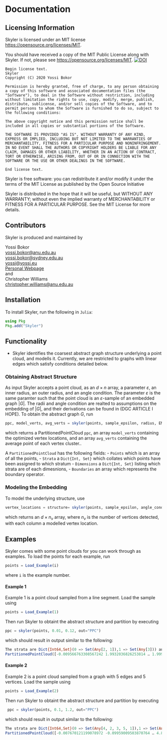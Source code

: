 # Documentation

## Licensing Information

Skyler is licensed under an MIT license <https://opensource.org/licenses/MIT>.

You should have received a copy of the MIT Public License along with Skyler.  If not, please see <https://opensource.org/licenses/MIT>.
[![DOI](https://zenodo.org/badge/252151758.svg)](https://zenodo.org/badge/latestdoi/252151758)


```
Begin license text.
Skyler
Copyright (C) 2020 Yossi Bokor

Permission is hereby granted, free of charge, to any person obtaining a copy of this software and associated documentation files (the "Software"), to deal in the Software without restriction, including without limitation the rights to use, copy, modify, merge, publish, distribute, sublicense, and/or sell copies of the Software, and to permit persons to whom the Software is furnished to do so, subject to the following conditions:

The above copyright notice and this permission notice shall be included in all copies or substantial portions of the Software.

THE SOFTWARE IS PROVIDED "AS IS", WITHOUT WARRANTY OF ANY KIND, EXPRESS OR IMPLIED, INCLUDING BUT NOT LIMITED TO THE WARRANTIES OF MERCHANTABILITY, FITNESS FOR A PARTICULAR PURPOSE AND NONINFRINGEMENT. IN NO EVENT SHALL THE AUTHORS OR COPYRIGHT HOLDERS BE LIABLE FOR ANY CLAIM, DAMAGES OR OTHER LIABILITY, WHETHER IN AN ACTION OF CONTRACT, TORT OR OTHERWISE, ARISING FROM, OUT OF OR IN CONNECTION WITH THE SOFTWARE OR THE USE OR OTHER DEALINGS IN THE SOFTWARE.

End license text.
```

Skyler is free software: you can redistribute it and/or modify
 it under the terms of the MIT License as published by
 the Open Source Initiative

 Skyler is distributed in the hope that it will be useful, but WITHOUT ANY WARRANTY; without even the implied warranty of MERCHANTABILITY or FITNESS FOR A PARTICULAR PURPOSE.  See the MIT License for more details.

## Contributors

Skyler is produced and maintained by

Yossi Bokor \
<yossi.bokor@anu.edu.au> \
<yossi.bokor@sydney.edu.au> \
<yossi@yossi.eu> \
[Personal Webpage](http://yossi.eu) \
and \
Christopher Williams\
<christopher.williams@anu.edu.au>
## Installation
To install Skyler, run the following in `Julia`:
```julia
using Pkg
Pkg.add("Skyler")
```

## Functionality
- Skyler identifies the coarsest abstract graph structure underlying a point cloud, and modells it. Currently, we are restricted to graphs with linear edges which satisfy conditions detailed below. 


### Obtaining Abstract Structure

As input Skyler accepts a point cloud, as an $d \times n$ array, a parameter $\varepsilon$, an inner radius, an outer radius, and an angle condition. The parameter $\varepsilon$ is the same paramter such that the point cloud is an $\varepsilon$-sample of an embedded graph $|G|$. The radii and angle condition are realted to assumptions on the embedding of $|G|$, and their derivations can be found in (DGC ARTICLE I HOPE). To obtain the abstract graph $G$, run 

```julia
ppc, model_verts, avg_verts = skyler(points, sample_epsilon, radius, EM_it=3, sigma=sample_epsilon/2)
```

which returns a PartitionedPointCloud  `ppc`, an array `model_verts` containing the optimized vertex locations, and an array `avg_verts` containing the average point of each vertex cluster..

A `PartitionedPointCloud` has the following fields:
	- `Points` which is an array of all the points,
	- `Strata` a `Dict{Int, Set}` which collates which points have been assigned to which stratum
	- `Dimensions` a `Dict{Int, Set}` listing which strata are of each dimesnions, 
	- `Boundaries` an array which represents the boundary operator.
	

### Modeling the Embedding

To model the underlying structure, use 

```julia
vertex_locations = structure= skyler(points, sample_epsilon, angle_condition, inner_radius, outer_radius, vertex_threshold, edge_threshold)
```

which returns an $d \times n_v$ array, where $n_v$ is the number of vertices detected, with each column a modelled vertex location.

## Examples

Skyler comes with some point clouds for you can work through as examples. To load the points for each example, run

```julia
points = Load_Example(i)
```
where `i` is the example number.

#### Example 1

Example 1 is a point cloud sampled from a line segment. Load the sample using 

```julia
points = Load_Example(1)
```

Then run Skyler to obtaint the abstract structure and partition by executing 

```julia
ppc = skyler(points, 0.01, 0.12, out="PPC")
```
which should result in output similar to the following:

```julia
The strata are Dict{Int64,Set}(0 => Set(Any[2, 1]),1 => Set(Any[3])) and the boundary matrix is  [0.0 0.0 1.0; 0.0 0.0 1.0; 0.0 0.0 0.0].
PartitionedPointCloud([-0.009566763308567242 1.9932036826253814 … 1.999301914407944 2.003116429018376; -0.0028076084902411745 0.9975271026710401 … 0.9951311441125332 0.99744890927049], Dict{Int64,Set}(2 => Set(Any[2, 441, 442, 432, 447, 428, 430, 437, 435, 431  …  434, 429, 444, 436, 446, 439, 440, 450, 438, 449]),3 => Set(Any[288, 306, 29, 300, 289, 74, 176, 57, 285, 318  …  341, 186, 321, 420, 423, 271, 23, 315, 322, 218]),1 => Set(Any[12, 4, 18, 3, 16, 11, 5, 21, 20, 7, 9, 13, 10, 14, 19, 17, 8, 15, 6, 1])), Dict{Int64,Set}(0 => Set(Any[2, 1]),1 => Set(Any[3])), [0.0 0.0 1.0; 0.0 0.0 1.0; 0.0 0.0 0.0])
```


#### Example 2 

Example 2 is a point cloud sampled from a graph with 5 edges and 5 vertices. Load the sample using 

```julia
points = Load_Example(2)
```

Then run Skyler to obtaint the abstract structure and partition by executing 

```julia
 ppc = skyler(points, 0.1, 1.2, out="PPC")
```
which should result in output similar to the following:

```julia
The strata are Dict{Int64,Set}(0 => Set(Any[4, 2, 3, 5, 1]),1 => Set(Any[7, 9, 10, 8, 6])) and the boundary matrix is  [0.0 0.0 0.0 0.0 0.0 1.0 1.0 0.0 0.0 1.0; 0.0 0.0 0.0 0.0 0.0 0.0 0.0 1.0 1.0 0.0; 0.0 0.0 0.0 0.0 0.0 0.0 0.0 0.0 1.0 1.0; 0.0 0.0 0.0 0.0 0.0 0.0 1.0 1.0 0.0 0.0; 0.0 0.0 0.0 0.0 0.0 1.0 0.0 0.0 0.0 0.0; 0.0 0.0 0.0 0.0 0.0 0.0 0.0 0.0 0.0 0.0; 0.0 0.0 0.0 0.0 0.0 0.0 0.0 0.0 0.0 0.0; 0.0 0.0 0.0 0.0 0.0 0.0 0.0 0.0 0.0 0.0; 0.0 0.0 0.0 0.0 0.0 0.0 0.0 0.0 0.0 0.0; 0.0 0.0 0.0 0.0 0.0 0.0 0.0 0.0 0.0 0.0].
PartitionedPointCloud([-0.007670121199078972 -0.09959009503870764 … 4.8232765059435225 4.923038846261083; -0.007670121199078972 -0.09959009503870764 … 0.5335914379931135 0.5214683517413553; -0.007670121199078972 -0.09959009503870764 … 3.4192839435193365 3.4814584770681027], Dict{Int64,Set}(7 => Set(Any[241, 197, 215, 249, 207, 201, 283, 252, 182, 279  …  268, 281, 243, 191, 222, 277, 271, 255, 218, 276]),4 => Set(Any[288, 306, 300, 296, 428, 289, 435, 20, 285, 448  …  24, 429, 427, 446, 439, 23, 305, 438, 449, 301]),9 => Set(Any[532, 520, 491, 478, 542, 499, 477, 509, 494, 521  …  519, 560, 540, 535, 562, 485, 502, 498, 496, 508]),10 => Set(Any[633, 658, 654, 624, 611, 614, 625, 612, 616, 664  …  629, 666, 667, 646, 663, 657, 640, 676, 661, 659]),2 => Set(Any[461, 11, 464, 462, 8, 323, 458, 318, 459, 308  …  319, 456, 321, 454, 312, 317, 463, 472, 315, 322]),3 => Set(Any[584, 574, 698, 699, 566, 582, 573, 569, 694, 14  …  576, 688, 695, 578, 689, 580, 687, 686, 15, 581]),5 => Set(Any[148, 136, 25, 147, 29, 151, 144, 155, 142, 150  …  26, 146, 138, 145, 28, 149, 27, 137, 141, 30]),8 => Set(Any[329, 370, 365, 391, 400, 342, 384, 375, 372, 407  …  415, 341, 378, 389, 420, 423, 424, 358, 349, 405]),6 => Set(Any[89, 134, 131, 74, 57, 78, 112, 70, 106, 121  …  81, 98, 51, 73, 119, 53, 116, 123, 56, 108]),1 => Set(Any[47, 32, 2, 40, 587, 171, 39, 46, 158, 43  …  5, 45, 163, 168, 588, 603, 164, 602, 41, 1])…), Dict{Int64,Set}(0 => Set(Any[4, 2, 3, 5, 1]),1 => Set(Any[7, 9, 10, 8, 6])), [0.0 0.0 … 0.0 1.0; 0.0 0.0 … 1.0 0.0; … ; 0.0 0.0 … 0.0 0.0; 0.0 0.0 … 0.0 0.0])
```

